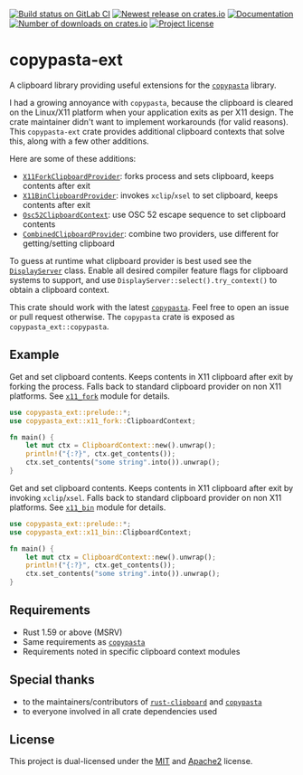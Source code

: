 [![Build status on GitLab CI][gitlab-ci-master-badge]][gitlab-ci-link]
[![Newest release on crates.io][crate-version-badge]][crate-link]
[![Documentation][docs-badge]][docs]
[![Number of downloads on crates.io][crate-download-badge]][crate-link]
[![Project license][crate-license-badge]](#License)

[crate-download-badge]: https://img.shields.io/crates/d/copypasta-ext.svg
[crate-license-badge]: https://img.shields.io/crates/l/copypasta-ext.svg
[crate-link]: https://crates.io/crates/copypasta-ext
[crate-version-badge]: https://img.shields.io/crates/v/copypasta-ext.svg
[docs-badge]: https://docs.rs/copypasta-ext/badge.svg
[docs]: https://docs.rs/copypasta-ext
[gitlab-ci-link]: https://gitlab.com/timvisee/copypasta-ext/pipelines
[gitlab-ci-master-badge]: https://gitlab.com/timvisee/copypasta-ext/badges/master/pipeline.svg

# copypasta-ext
A clipboard library providing useful extensions for the
[`copypasta`][copypasta] library.

I had a growing annoyance with `copypasta`, because the clipboard is
cleared on the Linux/X11 platform when your application exits as per X11
design. The crate maintainer didn't want to implement workarounds (for valid
reasons). This `copypasta-ext` crate provides additional
clipboard contexts that solve this, along with a few other additions.

Here are some of these additions:

- [`X11ForkClipboardProvider`](https://docs.rs/copypasta-ext/*/copypasta_ext/x11_fork/index.html):
  forks process and sets clipboard, keeps contents after exit
- [`X11BinClipboardProvider`](https://docs.rs/copypasta-ext/*/copypasta_ext/x11_bin/index.html):
  invokes `xclip`/`xsel` to set clipboard, keeps contents after exit
- [`Osc52ClipboardContext`](https://docs.rs/copypasta-ext/*/copypasta_ext/osc52/index.html):
  use OSC 52 escape sequence to set clipboard contents
- [`CombinedClipboardProvider`](https://docs.rs/copypasta-ext/*/copypasta_ext/struct.CombinedClipboardContext.html):
  combine two providers, use different for getting/setting clipboard

To guess at runtime what clipboard provider is best used see the [`DisplayServer`](https://docs.rs/copypasta-ext/*/copypasta_ext/display/enum.DisplayServer.html) class.
Enable all desired compiler feature flags for clipboard systems to support, and
use `DisplayServer::select().try_context()` to obtain a clipboard context.

This crate should work with the latest [`copypasta`][copypasta]. Feel free to
open an issue or pull request otherwise. The `copypasta` crate is exposed as
`copypasta_ext::copypasta`.

## Example
Get and set clipboard contents. Keeps contents in X11 clipboard after exit by
forking the process. Falls back to standard clipboard provider on non X11 platforms.
See [`x11_fork`](https://docs.rs/copypasta-ext/*/copypasta_ext/x11_fork/index.html)
module for details.

```rust
use copypasta_ext::prelude::*;
use copypasta_ext::x11_fork::ClipboardContext;

fn main() {
    let mut ctx = ClipboardContext::new().unwrap();
    println!("{:?}", ctx.get_contents());
    ctx.set_contents("some string".into()).unwrap();
}
```

Get and set clipboard contents. Keeps contents in X11 clipboard after exit by
invoking `xclip`/`xsel`. Falls back to standard clipboard provider on non X11
platforms. See [`x11_bin`](https://docs.rs/copypasta-ext/*/copypasta_ext/x11_bin/index.html)
module for details.

```rust
use copypasta_ext::prelude::*;
use copypasta_ext::x11_bin::ClipboardContext;

fn main() {
    let mut ctx = ClipboardContext::new().unwrap();
    println!("{:?}", ctx.get_contents());
    ctx.set_contents("some string".into()).unwrap();
}
```

## Requirements
- Rust 1.59 or above (MSRV)
- Same requirements as [`copypasta`][copypasta]
- Requirements noted in specific clipboard context modules

## Special thanks
- to the maintainers/contributors of [`rust-clipboard`][rust-clipboard] and [`copypasta`][copypasta]
- to everyone involved in all crate dependencies used

## License
This project is dual-licensed under the [MIT](./LICENSE.mit) and
[Apache2](./LICENSE.apache2) license.

[copypasta]: https://github.com/alacritty/copypasta
[rust-clipboard]: https://github.com/aweinstock314/rust-clipboard
